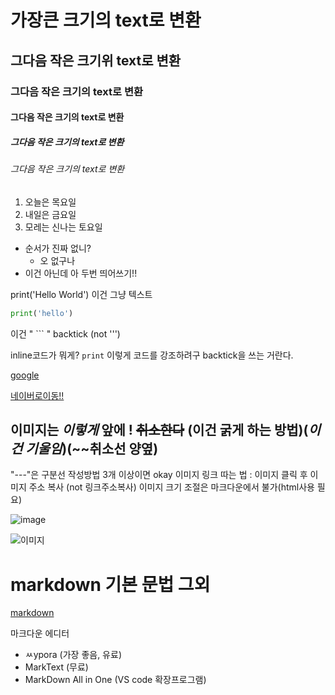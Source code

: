 # 가장큰 크기의 text로 변환

## 그다음 작은 크기위 text로 변환

### 그다음 작은 크기의 text로 변환

#### 그다음 작은 크기의 text로 변환

##### 그다음 작은 크기의 text로 변환

###### 그다음 작은 크기의 text로 변환

1. 오늘은 목요일
2. 내일은 금요일
3. 모레는 신나는 토요일
- 순서가 진짜 없니?
  - 오 없구나
- 이건 아닌데 아 두번 띄어쓰기!!

print('Hello World') 이건 그냥 텍스트

```python
print('hello')
```

 이건 " ``` "  backtick
  (not ''')

inline코드가 뭐게? `print` 이렇게 코드를 강조하려구 backtick을 쓰는 거란다.

[google](https://www.google.com)

[네이버로이동!!](https://www.naver.com)

**이미지**는 *이렇게* 앞에 ! ~~취소한다~~ (**이건 굵게 하는 방법**)(*이건 기울임*)(~~취소선 양옆)
---

"---"은 구분선 작성방법 3개 이상이면 okay
이미지 링크 따는 법 : 이미지 클릭 후 이미지 주소 복사 (not 링크주소복사)
이미지 크기 조절은 마크다운에서 불가(html사용 필요)

![image](https://picsum.photos/200/300)

![이미지](https://i.namu.wiki/i/QztWoj6FopSxj8Z8CxX6ylsy8WXUm910j4ZjyUWhcsa2L5WkIZyeljwwvsN-63Zt7VTMqxIElMJtnHcxZ6SirA.webp)

# markdown 기본 문법 그외

[markdown](https://www.markdownguide.org/basic-syntax)

마크다운 에디터

- ㅆypora (가장 좋음, 유료)
- MarkText (무료)
- MarkDown All in One (VS code 확장프로그램)
